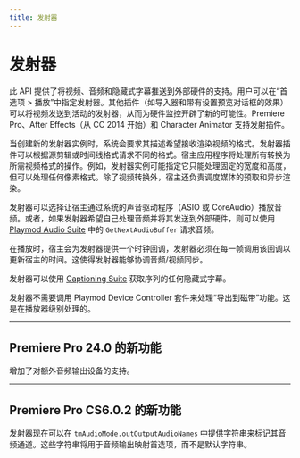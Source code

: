 ```yaml
---
title: 发射器
---
```

# 发射器

此 API 提供了将视频、音频和隐藏式字幕推送到外部硬件的支持。用户可以在“首选项 > 播放”中指定发射器。其他插件（如导入器和带有设置预览对话框的效果）可以将视频发送到活动的发射器，从而为硬件监控开辟了新的可能性。Premiere Pro、After Effects（从 CC 2014 开始）和 Character Animator 支持发射插件。

当创建新的发射器实例时，系统会要求其描述希望接收渲染视频的格式。发射器插件可以根据源剪辑或时间线格式请求不同的格式。宿主应用程序将处理所有转换为所需视频格式的操作。例如，发射器实例可能指定它只能处理固定的宽度和高度，但可以处理任何像素格式。除了视频转换外，宿主还负责调度媒体的预取和异步渲染。

发射器可以选择让宿主通过系统的声音驱动程序（ASIO 或 CoreAudio）播放音频。或者，如果发射器希望自己处理音频并将其发送到外部硬件，则可以使用 [Playmod Audio Suite](../suites#playmod-audio-suite) 中的 `GetNextAudioBuffer` 请求音频。

在播放时，宿主会为发射器提供一个时钟回调，发射器必须在每一帧调用该回调以更新宿主的时间。这使得发射器能够协调音频/视频同步。

发射器可以使用 [Captioning Suite](../../universals/sweetpea-suites#captioning-suite) 获取序列的任何隐藏式字幕。

发射器不需要调用 Playmod Device Controller 套件来处理“导出到磁带”功能。这是在播放器级别处理的。

---

## Premiere Pro 24.0 的新功能

增加了对额外音频输出设备的支持。

---

## Premiere Pro CS6.0.2 的新功能

发射器现在可以在 `tmAudioMode.outOutputAudioNames` 中提供字符串来标记其音频通道。这些字符串将用于音频输出映射首选项，而不是默认字符串。